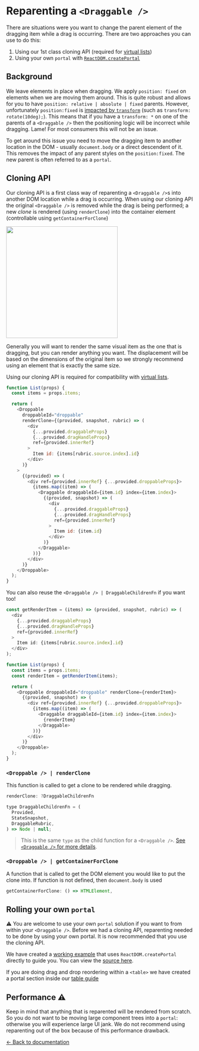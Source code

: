 # Reparenting a `<Draggable />`

There are situations were you want to change the parent element of the dragging item while a drag is occurring. There are two approaches you can use to do this:

1. Using our 1st class cloning API (required for [virtual lists](/docs/patterns/virtual-lists.md))
2. Using your own `portal` with [`ReactDOM.createPortal`](https://reactjs.org/docs/portals.html)

## Background

We leave elements in place when dragging. We apply `position: fixed` on elements when we are moving them around. This is quite robust and allows for you to have `position: relative | absolute | fixed` parents. However, unfortunately `position:fixed` is [impacted by `transform`](http://meyerweb.com/eric/thoughts/2011/09/12/un-fixing-fixed-elements-with-css-transforms/) (such as `transform: rotate(10deg);`). This means that if you have a `transform: *` on one of the parents of a `<Draggable />` then the positioning logic will be incorrect while dragging. Lame! For most consumers this will not be an issue.

To get around this issue you need to move the dragging item to another location in the DOM - usually `document.body` or a direct descendent of it. This removes the impact of any parent styles on the `position:fixed`. The new parent is often referred to as a `portal`.

## Cloning API

Our cloning API is a first class way of reparenting a `<Draggable />`s into another DOM location while a drag is occurring. When using our cloning API the original `<Draggable />` is removed while the drag is being performed; a new _clone_ is rendered (using `renderClone`) into the container element (controllable using `getContainerForClone`)

<img src="https://user-images.githubusercontent.com/2182637/66469796-439f7200-ead4-11e9-834e-c11d13dafab0.gif" width="300px" />

Generally you will want to render the same visual item as the one that is dragging, but you can render anything you want. The displacement will be based on the dimensions of the original item so we strongly recommend using an element that is exactly the same size.

Using our cloning API is required for compatibility with [virtual lists](/docs/patterns/virtual-lists.md).

```js
function List(props) {
  const items = props.items;

  return (
    <Droppable
      droppableId="droppable"
      renderClone={(provided, snapshot, rubric) => (
        <div
          {...provided.draggableProps}
          {...provided.dragHandleProps}
          ref={provided.innerRef}
        >
          Item id: {items[rubric.source.index].id}
        </div>
      )}
    >
      {(provided) => (
        <div ref={provided.innerRef} {...provided.droppableProps}>
          {items.map((item) => (
            <Draggable draggableId={item.id} index={item.index}>
              {(provided, snapshot) => (
                <div
                  {...provided.draggableProps}
                  {...provided.dragHandleProps}
                  ref={provided.innerRef}
                >
                  Item id: {item.id}
                </div>
              )}
            </Draggable>
          ))}
        </div>
      )}
    </Droppable>
  );
}
```

You can also reuse the `<Draggable /> | DraggableChildrenFn` if you want too!

```js
const getRenderItem = (items) => (provided, snapshot, rubric) => (
  <div
    {...provided.draggableProps}
    {...provided.dragHandleProps}
    ref={provided.innerRef}
  >
    Item id: {items[rubric.source.index].id}
  </div>
);

function List(props) {
  const items = props.items;
  const renderItem = getRenderItem(items);

  return (
    <Droppable droppableId="droppable" renderClone={renderItem}>
      {(provided, snapshot) => (
        <div ref={provided.innerRef} {...provided.droppableProps}>
          {items.map((item) => (
            <Draggable draggableId={item.id} index={item.index}>
              {renderItem}
            </Draggable>
          ))}
        </div>
      )}
    </Droppable>
  );
}
```

### `<Droppable /> | renderClone`

This function is called to get a clone to be rendered while dragging.

```js
renderClone: ?DraggableChildrenFn
```

```js
type DraggableChildrenFn = (
  Provided,
  StateSnapshot,
  DraggableRubric,
) => Node | null;
```

> This is the same `type` as the child function for a `<Draggable />`. [See `<Draggable />` for more details](/docs/api/draggable.md).

### `<Droppable /> | getContainerForClone`

A function that is called to get the DOM element you would like to put the clone into. If function is not defined, then `document.body` is used

```js
getContainerForClone: () => HTMLElement,
```

## Rolling your own `portal`

⚠️ You are welcome to use your own `portal` solution if you want to from within your `<Draggable />`. Before we had a cloning API, reparenting needed to be done by using your own portal. It is now recommended that you use the cloning API.

We have created a [working example](https://react-beautiful-dnd.netlify.com/?selectedKind=Portals&selectedStory=Using%20your%20own%20portal&full=0&addons=1&stories=1&panelRight=0&addonPanel=storybook%2Factions%2Factions-panel) that uses `ReactDOM.createPortal` directly to guide you. You can view the [source here](https://github.com/atlassian/react-beautiful-dnd/blob/master/stories/11-portal.stories.js).

If you are doing drag and drop reordering within a `<table>` we have created a portal section inside our [table guide](/docs/patterns/tables.md)

## Performance ⚠️

Keep in mind that anything that is reparented will be rendered from scratch. So you do not want to be moving large component trees into a `portal`: otherwise you will experience large UI jank. We do not recommend using reparenting out of the box because of this performance drawback.

[← Back to documentation](/README.md#documentation-)
